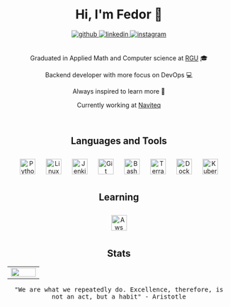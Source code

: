 <div align="center">

# Hi, I'm Fedor 👋

<a href="https://github.com/Felichita" target="_blank">
<img src=https://img.shields.io/badge/github-%2324292e.svg?&style=for-the-badge&logo=github&logoColor=white alt=github style="margin-bottom: 5px;" />
</a>
<a href="https://www.linkedin.com/in/fridrixnm" target="_blank">
<img src=https://img.shields.io/badge/linkedin-%231E77B5.svg?&style=for-the-badge&logo=linkedin&logoColor=white alt=linkedin style="margin-bottom: 5px;" />
</a>
<a href="https://instagram.com/itwalker66" target="_blank">
<img src=https://img.shields.io/badge/instagram-%23000000.svg?&style=for-the-badge&logo=instagram&logoColor=white alt=instagram style="margin-bottom: 5px;" />
</a>

<br/>   
<br/>  

Graduated in Applied Math and Computer science at [RGU](https://kosygin-rgu.ru/) 🎓

Backend developer with more focus on DevOps 💻

Always inspired to learn more 📝  
  
 Currently working at [Naviteq](https://www.naviteq.io/)

<br/>  

## Languages and Tools  
<div align="center">  
<img style="margin: 10px" src="https://profilinator.rishav.dev/skills-assets/python-original.svg" alt="Python" height="35" />  
<img style="margin: 10px" src="https://profilinator.rishav.dev/skills-assets/linux-original.svg" alt="Linux" height="35" />  
<img style="margin: 10px" src="https://profilinator.rishav.dev/skills-assets/jenkins-icon.svg" alt="Jenkins" height="35" />  
<img style="margin: 10px" src="https://profilinator.rishav.dev/skills-assets/git-scm-icon.svg" alt="Git" height="35" />  
<img style="margin: 10px" src="https://bashlogo.com/img/symbol/svg/full_colored_dark.svg" alt="Bash" height="35" />   
<img style="margin: 10px" src="https://cdn.svgporn.com/logos/terraform-icon.svg" alt="Terraform" height="35" /> 
<img style="margin: 10px" src="https://profilinator.rishav.dev/skills-assets/docker-original-wordmark.svg" alt="Docker" height="35" />  
<img style="margin: 10px" src="https://cdn.svgporn.com/logos/kubernetes.svg" alt="Kubernetes" height="35" />  
</div>  

## Learning 
<div align="center">   
<img style="margin: 10px" src="https://cdn.svgporn.com/logos/aws.svg" alt="Aws SAA" height="35" />
</div>   
  

## Stats

<div align="center">
<table><tr><td valign="center" width="50%">

<img src="https://github-readme-stats.vercel.app/api/top-langs/?username=felichita&count_private=true&layout=compact&langs_count=10&theme=nightowl&hide_border=true&border_radius=0" align="center" style="width: 100%" />  

</td></tr></table>  
</div>

<samp>"We are what we repeatedly do. Excellence, therefore, is not an act, but a habit" - Aristotle</samp>

</div>
